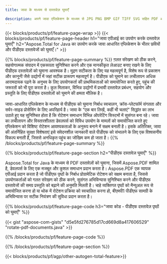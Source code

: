 ```yaml
---
title: जावा के माध्यम से दस्तावेज़ घुमाएँ 

description: अपने जावा एप्लिकेशन के माध्यम से JPG PNG BMP GIF TIFF SVG सहित PDF और छवि फ़ाइलों को घुमाएँ।
---
```


{{< blocks/products/pf/feature-page-wrap >}}
{{< blocks/products/pf/feature-page-header h1="जावा एपीआई का उपयोग करके दस्तावेज़ घुमाएँ" h2="Aspose.Total for Java का उपयोग करके जावा आधारित एप्लिकेशन के भीतर छवियों और पीडीएफ दस्तावेजों को घुमाएँ।" >}}

{{% blocks/products/pf/feature-page-summary %}}
ग़लत संरेखण को ठीक करने, सहयोगात्मक संपादन में एकरूपता सुनिश्चित करने और एक मानकीकृत लेआउट बनाए रखने के लिए पीडीएफ दस्तावेज़ों को घुमाना आवश्यक है। मुद्रण सटीकता के लिए यह महत्वपूर्ण है, विशेष रूप से प्रकाशन और कानूनी जैसे उद्योगों में जहां सटीक प्रारूपण महत्वपूर्ण है। पीडीएफ को घुमाने का लचीलापन अधिक आरामदायक पढ़ने के अनुभव के लिए उपयोगकर्ता की प्राथमिकताओं को समायोजित करते हुए, पहुंच की जरूरतों को भी पूरा करता है। कुल मिलाकर, विभिन्न उद्योगों में प्रभावी दस्तावेज़ प्रबंधन, सहयोग और प्रस्तुति के लिए पीडीएफ दस्तावेज़ों को घुमाने की क्षमता मौलिक है। <br /><br />
जावा-आधारित एप्लिकेशन के माध्यम से पीडीएफ को घुमाना निर्बाध स्वचालन, क्रॉस-प्लेटफॉर्म संगतता और सर्वर-साइड प्रोसेसिंग के लिए अपरिहार्य है। जावा के "एक बार लिखें, कहीं भी चलाएं" सिद्धांत का लाभ उठाते हुए यह सुनिश्चित होता है कि रोटेशन समाधान विभिन्न ऑपरेटिंग सिस्टमों में सुसंगत बना रहे। जावा का लचीलापन और विस्तारशीलता डेवलपर्स को विविध उपयोग के मामलों को समायोजित करते हुए एप्लिकेशन को विशिष्ट रोटेशन आवश्यकताओं के अनुरूप बनाने में सक्षम बनाती है। इसके अतिरिक्त, जावा की अंतर्निहित सुरक्षा विशेषताएं इसे संवेदनशील जानकारी वाले पीडीएफ को संभालने के लिए एक विश्वसनीय विकल्प बनाती हैं, जिससे अनधिकृत पहुंच का जोखिम कम हो जाता है। 
{{% /blocks/products/pf/feature-page-summary  %}}


{{% blocks/products/pf/feature-page-section  h2="पीडीएफ दस्तावेज़ घुमाएँ" %}}

Aspose.Total for Java के माध्यम से PDF दस्तावेज़ों को घुमाना, जिसमें Aspose.PDF शामिल है, डेवलपर्स के लिए एक मजबूत और कुशल समाधान प्रदान करता है। Aspose.PDF एक व्यापक एपीआई प्रदान करता है जो पीडीएफ पृष्ठों के निर्बाध प्रोग्रामेटिक रोटेशन को सक्षम बनाता है, जिससे उपयोगकर्ताओं को गलत संरेखण को ठीक करने, सुसंगत अभिविन्यास सुनिश्चित करने और पीडीएफ दस्तावेजों की समग्र प्रस्तुति को बढ़ाने की अनुमति मिलती है। चाहे व्यक्तिगत पृष्ठों को मैन्युअल रूप से समायोजित करना हो या थोक में रोटेशन प्रक्रिया को स्वचालित करना हो, बीएमपी1 पीडीएफ सामग्री के अभिविन्यास पर सटीक नियंत्रण की सुविधा प्रदान करता है।

{{% blocks/products/pf/feature-page-code h3="जावा कोड - पीडीएफ दस्तावेज़ पृष्ठों को घुमाएँ" %}}

{{< gist "aspose-com-gists" "d5e5fd276785d17cd669d8a417606529" "rotate-pdf-documents.java" >}}

{{% /blocks/products/pf/feature-page-code  %}}

{{% /blocks/products/pf/feature-page-section %}}

{{< blocks/products/pf/agp/other-autogen-total-feature>}}